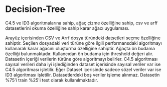 # Decision-Tree
C4.5 ve ID3 algoritmalarına sahip, ağaç çizme özelliğine sahip, csv ve arff datasetlerini okuma özelliğine sahip karar ağacı uygulaması.

Arayüz içerisinden CSV ve Arrf dosya türündeki datsetleri seçme özelliğine sahiptir.
Seçilen dosyadaki veri türüne göre ilgili performansdaki algoritmayı kullanarak karar ağacını oluşturma özelliğine sahiptir.
Ağaçta ön budama özelliği bulunmaktadır. Kullancıdan  ön budama için threshold değeri alır. 
Datasetin içeriği verilerin türüne göre algoritmayı belirler. C4.5 algoritması sayısal verileri daha iyi işlediğinden dataset içerisinde sayısal veriler var ise C4.5 algoritması işletilir.
Eğer Dataset içerisinde sadece sözel veriler var ise ID3 algoritması işletilir.
Datasetlerdeki boş veriler işleme alınmaz.
Datasetin %75'i train %25'i test olarak kullanılmaktadır.
